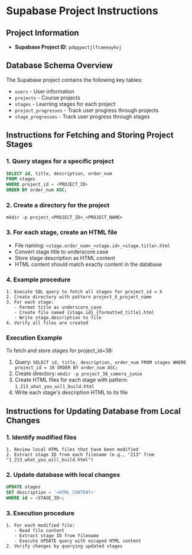 # Supabase Project Instructions

## Project Information
- **Supabase Project ID**: `pdqqywctjlfcaeeaykvj`

## Database Schema Overview
The Supabase project contains the following key tables:

- `users` - User information
- `projects` - Course projects 
- `stages` - Learning stages for each project
- `project_progresses` - Track user progress through projects
- `stage_progresses` - Track user progress through stages

## Instructions for Fetching and Storing Project Stages

### 1. Query stages for a specific project
```sql
SELECT id, title, description, order_num 
FROM stages 
WHERE project_id = <PROJECT_ID> 
ORDER BY order_num ASC;
```

### 2. Create a directory for the project
```
mkdir -p project_<PROJECT_ID>_<PROJECT_NAME>
```

### 3. For each stage, create an HTML file
- File naming: `<stage.order_num>_<stage.id>_<stage.title>.html`
- Convert stage title to underscore case
- Store stage description as HTML content
- HTML content should match exactly content in the database

### 4. Example procedure
```
1. Execute SQL query to fetch all stages for project_id = X
2. Create directory with pattern project_X_project_name
3. For each stage:
   - Format title as underscore_case
   - Create file named {stage.id}_{formatted_title}.html
   - Write stage.description to file
4. Verify all files are created
```

### Execution Example
To fetch and store stages for project_id=38:
1. Query: `SELECT id, title, description, order_num FROM stages WHERE project_id = 38 ORDER BY order_num ASC;`
2. Create directory: `mkdir -p project_38_camera_junie`
3. Create HTML files for each stage with pattern: `1_213_what_you_will_build.html`
4. Write each stage's description HTML to its file 

## Instructions for Updating Database from Local Changes

### 1. Identify modified files
```
1. Review local HTML files that have been modified
2. Extract stage ID from each filename (e.g., "213" from "1_213_what_you_will_build.html")
```

### 2. Update database with local changes
```sql
UPDATE stages 
SET description = '<HTML_CONTENT>' 
WHERE id = <STAGE_ID>;
```

### 3. Execution procedure
```
1. For each modified file:
   - Read file content
   - Extract stage ID from filename
   - Execute UPDATE query with escaped HTML content
2. Verify changes by querying updated stages
```